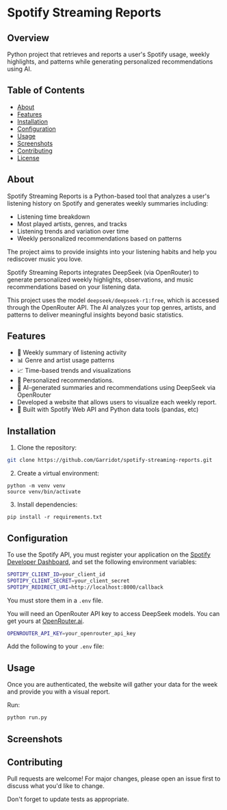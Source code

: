 
# Spotify Streaming Reports

## Overview
Python project that retrieves and reports a user's Spotify usage, weekly highlights, and patterns while generating personalized recommendations using AI.


## Table of Contents

- [About](#about)
- [Features](#features)
- [Installation](#installation)
- [Configuration](#configuration)
- [Usage](#usage)
- [Screenshots](#screenshots)
- [Contributing](#contributing)
- [License](#license)
## About

Spotify Streaming Reports is a Python-based tool that analyzes a user's listening history on Spotify and generates weekly summaries including:

- Listening time breakdown
- Most played artists, genres, and tracks
- Listening trends and variation over time
- Weekly personalized recommendations based on patterns

The project aims to provide insights into your listening habits and help you rediscover music you love.

Spotify Streaming Reports integrates DeepSeek (via OpenRouter) to generate personalized weekly highlights, observations, and music recommendations based on your listening data.

This project uses the model `deepseek/deepseek-r1:free`, which is accessed through the OpenRouter API. The AI analyzes your top genres, artists, and patterns to deliver meaningful insights beyond basic statistics.
## Features

- 🔁 Weekly summary of listening activity
- 📊 Genre and artist usage patterns
- 📈 Time-based trends and visualizations
- 🌟 Personalized recommendations.
- 🤖 AI-generated summaries and recommendations using DeepSeek via OpenRouter
- Developed a website that allows users to visualize each weekly report.
- 🧠 Built with Spotify Web API and Python data tools (pandas, etc)


## Installation

1. Clone the repository:
```bash
git clone https://github.com/Garridot/spotify-streaming-reports.git
```

2. Create a virtual environment:
```
python -m venv venv
source venv/bin/activate 
```

3. Install dependencies:
```
pip install -r requirements.txt
```


## Configuration

To use the Spotify API, you must register your application on the [Spotify Developer Dashboard](https://developer.spotify.com/dashboard/), and set the following environment variables:

```bash
SPOTIPY_CLIENT_ID=your_client_id
SPOTIPY_CLIENT_SECRET=your_client_secret
SPOTIPY_REDIRECT_URI=http://localhost:8000/callback
```

You must store them in a `.env` file.

You will need an OpenRouter API key to access DeepSeek models. You can get yours at [OpenRouter.ai](https://openrouter.ai/).


```bash
OPENROUTER_API_KEY=your_openrouter_api_key
```

Add the following to your `.env` file:


## Usage

Once you are authenticated, the website will gather your data for the week and provide you with a visual report.

Run:
```bash
python run.py
```
## Screenshots

## Contributing

Pull requests are welcome! For major changes, please open an issue first to discuss what you'd like to change.

Don't forget to update tests as appropriate.